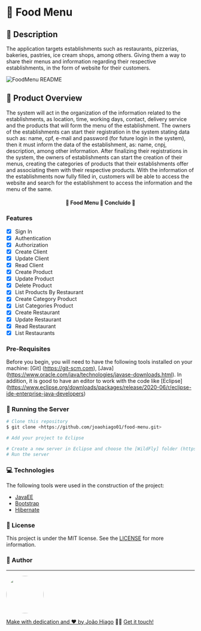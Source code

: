 # :spaghetti: Food Menu

## :pizza: Description

The application targets establishments such as restaurants, pizzerias, bakeries, pastries, ice cream shops, among others. Giving them a way to share their menus and information regarding their respective establishments, in the form of website for their customers.

![FoodMenu README](https://user-images.githubusercontent.com/47699280/82818787-a41dcc80-9e75-11ea-91a8-6777fae6f0a7.png)

## :bento: Product Overview

The system will act in the organization of the information related to the establishments, as location, time, working days, contact, delivery service and the products that will form the menu of the establishment.
The owners of the establishments can start their registration in the system stating data such as: name, cpf, e-mail and password (for future login in the system), then it must inform the data of the establishment, as: name, cnpj, description, among other information.
After finalizing their registrations in the system, the owners of establishments can start the creation of their menus, creating the categories of products that their establishments offer and associating them with their respective products.
With the information of the establishments now fully filled in, customers will be able to access the website and search for the establishment to access the information and the menu of the same.

<h4 align="center"> 
	🚧  Food Menu 🚧 Concluído 🏁
</h4>

### Features

- [x] Sign In
- [x] Authentication
- [x] Authorization
- [x] Create Client
- [x] Update Client
- [x] Read Client
- [x] Create Product
- [x] Update Product
- [x] Delete Product
- [x] List Products By Restaurant
- [x] Create Category Product
- [x] List Categories Product
- [x] Create Restaurant
- [x] Update Restaurant
- [x] Read Restaurant
- [x] List Restaurants

### Pre-Requisites

Before you begin, you will need to have the following tools installed on your machine:
[Git] (https://git-scm.com), [Java] (https://www.oracle.com/java/technologies/javase-downloads.html).
In addition, it is good to have an editor to work with the code like [Eclipse] (https://www.eclipse.org/downloads/packages/release/2020-06/r/eclipse-ide-enterprise-java-developers)

### 🎲 Running the Server

```bash
# Clone this repository
$ git clone <https://github.com/joaohiago01/food-menu.git>

# Add your project to Eclipse

# Create a new server in Eclipse and choose the [WildFly] folder (https://github.com/joaohiago01/food-menu/tree/master/wildfly-19.0.0.Final) that is in the project as the server folder
# Run the server
```

### :computer: Technologies

The following tools were used in the construction of the project:

- [JavaEE](https://www.oracle.com/java/technologies/java-ee-glance.html)
- [Bootstrap](https://getbootstrap.com/)
- [Hibernate](https://hibernate.org/)

### :closed_book: License

This project is under the MIT license. See the [LICENSE](https://github.com/joaohiago01/food-menu/blob/master/LICENSE) for more information.

### :rocket: Author
---

<a href="https://www.linkedin.com/in/joaohiago/">
 <img style="border-radius: 50%;" src="https://avatars3.githubusercontent.com/u/47699280?s=400&u=95a29f9e9b0fe118385c6923df534624be6fb749&v=4" width="100px;" alt=""/>
 <br />


Make with dedication and ❤️ by [João Hiago](https://github.com/joaohiago01) 👋🏽 [Get it touch!](https://www.linkedin.com/in/joaohiago/)
